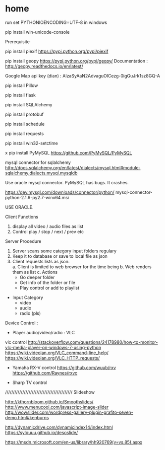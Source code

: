 # home

 run set PYTHONIOENCODING=UTF-8   in windows 

 pip install win-unicode-console



Prerequisite

pip install piexif
https://pypi.python.org/pypi/piexif

pip install geopy
https://pypi.python.org/pypi/geopy/
Documentation : http://geopy.readthedocs.io/en/latest/

Google Map api key (dian) : AIzaSyAaN2AdvaguOICezg-0igGuJrk1sz8GQ-A

pip install Pillow


pip install flask

pip install SQLAlchemy

pip install protobuf

pip install schedule

pip install requests

pip install win32-setctime

x pip install PyMySQL
https://github.com/PyMySQL/PyMySQL

mysql connector for sqlalchemy
http://docs.sqlalchemy.org/en/latest/dialects/mysql.html#module-sqlalchemy.dialects.mysql.mysqldb

Use oracle mysql connector.
PyMySQL has bugs. It crashes.

https://dev.mysql.com/downloads/connector/python/
mysql-connector-python-2.1.6-py2.7-winx64.msi

USE ORACLE.

Client Functions
1. display all video / audio files as list
2. Control play / stop / next / prev etc


Server Procedure
1. Server scans some category input folders regulary 
2. Keep it to database or save to local file as json
3. Client requests lists as json.    
  a. Client is limited to web browser for the time being
  b. Web renders them as list 
  c. Actions
    - Go deeper folder
    - Get info of the folder or file
    - Play control or add to playlist
    
    
* Input Category
  - video
  - audio
  - radio (pls)
  
  
Device Control :
* Player audio/video/radio : VLC

vlc control
http://stackoverflow.com/questions/24178980/how-to-monitor-vlc-media-player-on-windows-7-using-python
https://wiki.videolan.org/VLC_command-line_help/
https://wiki.videolan.org/VLC_HTTP_requests/

* Yamaha RX-V control
https://github.com/wuub/rxv
https://github.com/Raynes/rxvc

* Sharp TV control



///////////////////////////////////////////
Slideshow

http://kthornbloom.github.io/Smoothslides/
http://www.menucool.com/javascript-image-slider
http://wowslider.com/wordpress-gallery-plugin-grafito-seven-demo.html#kenburns

http://dynamicdrive.com/dynamicindex14/index.html
https://sylouuu.github.io/desoslide/


https://msdn.microsoft.com/en-us/library/hh920769(v=vs.85).aspx
